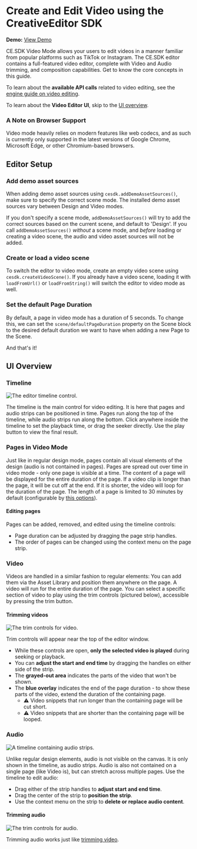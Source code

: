 # Create and Edit Video using the CreativeEditor SDK

**Demo:** [View Demo](https://react-wasm-video-editor.netlify.app/)

CE.SDK Video Mode allows your users to edit videos in a manner familiar from popular platforms such as TikTok or Instagram. The CE.SDK editor contains a full-featured video editor, complete with Video and Audio trimming, and composition capabilities. Get to know the core concepts in this guide.

To learn about the **available API calls** related to video editing, see the [engine guide on video editing](https://img.ly/docs/cesdk/engine/guides/video/).

To learn about the **Video Editor UI**, skip to the [UI overview](#ui-overview).

### A Note on Browser Support

Video mode heavily relies on modern features like web codecs,
and as such is currently only supported in the latest versions of
Google Chrome, Microsoft Edge, or other Chromium-based browsers.

## Editor Setup

### Add demo asset sources

When adding demo asset sources using `cesdk.addDemoAssetSources()`, make sure to specify the correct scene mode. The installed demo asset sources vary between Design and Video modes.

If you don't specify a scene mode, `addDemoAssetSources()` will try to add the correct sources based on the current scene, and default to 'Design'. If you call `addDemoAssetSources()` _without_ a scene mode, and _before_ loading or creating a video scene, the audio and video asset sources will not be added.

### Create or load a video scene

To switch the editor to video mode, create an empty video scene using `cesdk.createVideoScene()`. If you already have a video scene, loading it with `loadFromUrl()` or `loadFromString()` will switch the editor to video mode as well.

### Set the default Page Duration

By default, a page in video mode has a duration of 5 seconds. To change this, we can set the `scene/defaultPageDuration` property on the Scene block to the desired default duration we want to have when adding a new Page to the Scene.

And that's it!

## UI Overview

### Timeline

![The editor timeline control.](https://img.ly/docs/cesdk/620c8c66c19072264b2f7b60ffb92236/video_mode_timeline.png)

The timeline is the main control for video editing. It is here that pages and audio strips can be positioned in time. Pages run along the top of the timeline, while audio strips run along the bottom. Click anywhere inside the timeline to set the playback time, or drag the seeker directly. Use the play button to view the final result.

### Pages in Video Mode

Just like in regular design mode, pages contain all visual elements of the design (audio is not contained in pages). Pages are spread out over time in video mode - only one page is visible at a time. The content of a page will be displayed for the entire duration of the page. If a video clip is longer than the page, it will be cut off at the end. If it is shorter, the video will loop for the duration of the page. The length of a page is limited to 30 minutes by default (configurable by [this options](https://img.ly/docs/cesdk/ui/guides/elements/#pages)).

#### Editing pages

Pages can be added, removed, and edited using the timeline controls:
- Page duration can be adjusted by dragging the page strip handles.
- The order of pages can be changed using the context menu on the page strip.

### Video

Videos are handled in a similar fashion to regular elements: You can add them via the Asset Library and position them anywhere on the page. A video will run for the entire duration of the page. You can select a specific section of video to play using the trim controls (pictured below), accessible by pressing the trim button.

#### Trimming videos

![The trim controls for video.](https://img.ly/docs/cesdk/99df9a33df4d9e847b319866b2f48685/video_mode_trim_controls.png)

Trim controls will appear near the top of the editor window.
- While these controls are open, **only the selected video is played** during seeking or playback.
- You can **adjust the start and end time** by dragging the handles on either side of the strip.
- The **grayed-out area** indicates the parts of the video that won't be shown.
- The **blue overlay** indicates the end of the page duration - to show these parts of the video, extend the duration of the containing page.
    - ⚠️ Video snippets that run longer than the containing page will be cut short.
    - ⚠️ Video snippets that are shorter than the containing page will be looped.

### Audio

![A timeline containing audio strips.](https://img.ly/docs/cesdk/d4b765137b03e5679481a0503620ea90/video_mode_audio_strips.png)

Unlike regular design elements, audio is not visible on the canvas. It is only shown in the timeline, as audio strips. Audio is also not contained on a single page (like Video is), but can stretch across multiple pages. Use the timeline to edit audio:
- Drag either of the strip handles to **adjust start and end time**.
- Drag the center of the strip to **position the strip**.
- Use the context menu on the strip to **delete or replace audio content**.

#### Trimming audio

![The trim controls for audio.](https://img.ly/docs/cesdk/9357ee451101c417f59018f0f93bba1f/video_mode_audio_trim.png)

Trimming audio works just like [trimming video](#trimming-videos).
